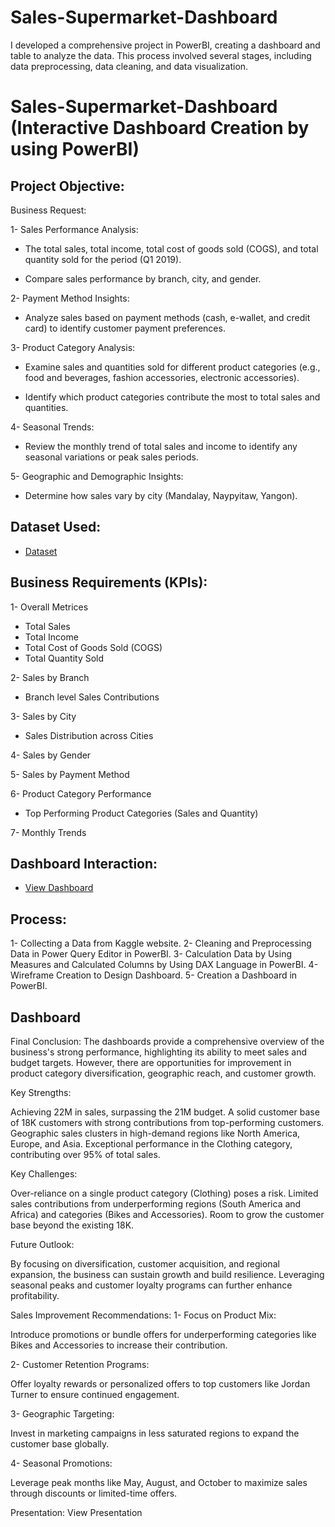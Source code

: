 # Sales-Supermarket-Dashboard
I developed a comprehensive project in PowerBI, creating a dashboard and table to analyze the data. This process involved several stages, including data preprocessing, data cleaning, and data visualization.  

# Sales-Supermarket-Dashboard (Interactive Dashboard Creation by using PowerBI)

## Project Objective:
Business Request:

1- Sales Performance Analysis:

- The total sales, total income, total cost of goods sold (COGS), and total quantity sold for the period (Q1 2019).
  
- Compare sales performance by branch, city, and gender.

2- Payment Method Insights:

- Analyze sales based on payment methods (cash, e-wallet, and credit card) to identify customer payment preferences.

3- Product Category Analysis:

- Examine sales and quantities sold for different product categories (e.g., food and beverages, fashion accessories, electronic accessories).
  
- Identify which product categories contribute the most to total sales and quantities.

4- Seasonal Trends:

- Review the monthly trend of total sales and income to identify any seasonal variations or peak sales periods.

5- Geographic and Demographic Insights:

- Determine how sales vary by city (Mandalay, Naypyitaw, Yangon). 

## Dataset Used:

- <a href="https://github.com/DoniaAl-badawi23/Sales-Supermarket-Dashboard/blob/main/Data%20Set.csv">Dataset</a>

## Business Requirements (KPIs):

1- Overall Metrices
 - Total Sales
 - Total Income
 - Total Cost of Goods Sold (COGS)
 - Total Quantity Sold

2- Sales by Branch

 - Branch level Sales Contributions

3- Sales by City

 - Sales Distribution across Cities 

4- Sales by Gender

5- Sales by Payment Method

6- Product Category Performance

 - Top Performing Product Categories (Sales and Quantity)

7- Monthly Trends

## Dashboard Interaction:

- <a href="https://github.com/DoniaAl-badawi23/Sales-Supermarket-Dashboard/blob/main/Supermarket%20Sales%20Dashboard.pbix">View Dashboard</a>

## Process:
1- Collecting a Data from Kaggle website.
2- Cleaning and Preprocessing Data in Power Query Editor in PowerBI.
3- Calculation Data by Using Measures and Calculated Columns by Using DAX Language in PowerBI.
4- Wireframe Creation to Design Dashboard.
5- Creation a Dashboard in PowerBI.

## Dashboard


Final Conclusion:
The dashboards provide a comprehensive overview of the business's strong performance, highlighting its ability to meet sales and budget targets. However, there are opportunities for improvement in product category diversification, geographic reach, and customer growth.

Key Strengths:

Achieving 22M in sales, surpassing the 21M budget. A solid customer base of 18K customers with strong contributions from top-performing customers. Geographic sales clusters in high-demand regions like North America, Europe, and Asia. Exceptional performance in the Clothing category, contributing over 95% of total sales.

Key Challenges:

Over-reliance on a single product category (Clothing) poses a risk. Limited sales contributions from underperforming regions (South America and Africa) and categories (Bikes and Accessories). Room to grow the customer base beyond the existing 18K.

Future Outlook:

By focusing on diversification, customer acquisition, and regional expansion, the business can sustain growth and build resilience. Leveraging seasonal peaks and customer loyalty programs can further enhance profitability.

Sales Improvement Recommendations:
1- Focus on Product Mix:

Introduce promotions or bundle offers for underperforming categories like Bikes and Accessories to increase their contribution.

2- Customer Retention Programs:

Offer loyalty rewards or personalized offers to top customers like Jordan Turner to ensure continued engagement.

3- Geographic Targeting:

Invest in marketing campaigns in less saturated regions to expand the customer base globally.

4- Seasonal Promotions:

Leverage peak months like May, August, and October to maximize sales through discounts or limited-time offers.

Presentation:
View Presentation
